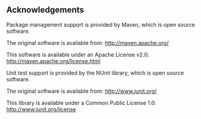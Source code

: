 ## Acknowledgements
Package management support is provided by Maven, which is open source software.

The original software is available from:
   http://maven.apache.org/

This software is available under an Apache License v2.0:
   http://maven.apache.org/license.html

Unit test support is provided by the NUnit library, which is open source software.

The original software is available from:
   http://www.junit.org/

This library is available under a Common Public License 1.0:
   http://www.junit.org/license
